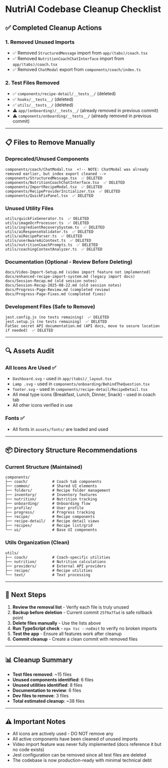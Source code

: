# NutriAI Codebase Cleanup Checklist

## ✅ Completed Cleanup Actions

### 1. Removed Unused Imports
- ✅ Removed `StructuredMessage` import from `app/(tabs)/coach.tsx`
- ✅ Removed `NutritionCoachChatInterface` import from `app/(tabs)/coach.tsx`
- ✅ Removed `ChatModal` export from `components/coach/index.ts`

### 2. Test Files Removed
- ✅ `components/recipe-detail/__tests__/` (deleted)
- ✅ `hooks/__tests__/` (deleted)
- ✅ `utils/__tests__/` (deleted)
- ⚠️ `app/(onboarding)/__tests__/` (already removed in previous commit)
- ⚠️ `components/onboarding/__tests__/` (already removed in previous commit)

---

## 📋 Files to Remove Manually

### Deprecated/Unused Components
```
components/coach/ChatModal.tsx  <!-- NOTE: ChatModal was already removed earlier, but index export cleaned -->
components/StructuredMessage.tsx  ✅ DELETED
components/NutritionCoachChatInterface.tsx  ✅ DELETED
components/ImportRecipeModal.tsx  ✅ DELETED
components/RecipeProviderInitializer.tsx  ✅ DELETED
components/QuickFixPanel.tsx  ✅ DELETED
```

### Unused Utility Files
```
utils/quickFixGenerator.ts  ✅ DELETED
utils/imageOcrProcessor.ts  ✅ DELETED
utils/ingredientRecoverySystem.ts  ✅ DELETED
utils/aiResponseValidator.ts  ✅ DELETED
utils/aiRecipeParser.ts  ✅ DELETED
utils/userAwareAiContext.ts  ✅ DELETED
utils/nutritionCoachPrompts.ts  ✅ DELETED
utils/coachingContextAnalyzer.ts  ✅ DELETED
```

### Documentation (Optional - Review Before Deleting)
```
docs/Video-Import-Setup.md (video import feature not implemented)
docs/enhanced-recipe-import-system.md (legacy import docs)
docs/Session-Recap.md (old session notes)
docs/Session-Recap-2025-08-22.md (old session notes)
docs/Progress-Page-Review.md (completed review)
docs/Progress-Page-Fixes.md (completed fixes)
```

### Development Files (Safe to Remove)
```
jest.config.js (no tests remaining)  ✅ DELETED
jest.setup.js (no tests remaining)  ✅ DELETED
FatSec secret API documentation.md (API docs, move to secure location if needed)  ✅ DELETED
```

---

## 🔍 Assets Audit

### All Icons Are Used ✅
- `Dashboard.svg` - used in `app/(tabs)/_layout.tsx`
- `Lamp .svg` - used in `components/onboarding/BehindTheQuestion.tsx`
- `footer.svg` - used in `components/recipe-detail/RecipeDetail.tsx`
- All meal type icons (Breakfast, Lunch, Dinner, Snack) - used in coach tab
- All other icons verified in use

### Fonts ✅
- All fonts in `assets/fonts/` are loaded and used

---

## 📦 Directory Structure Recommendations

### Current Structure (Maintained)
```
components/
├── coach/           # Coach tab components
├── common/          # Shared UI elements
├── folders/         # Recipe folder management
├── inventory/       # Inventory features
├── nutrition/       # Nutrition tracking
├── onboarding/      # Onboarding flow
├── profile/         # User profile
├── progress/        # Progress tracking
├── recipe/          # Recipe components
├── recipe-detail/   # Recipe detail views
├── recipes/         # Recipe list/grid
└── ui/              # Base UI components
```

### Utils Organization (Clean)
```
utils/
├── coach/           # Coach-specific utilities
├── nutrition/       # Nutrition calculations
├── providers/       # External API providers
├── recipe/          # Recipe utilities
└── text/            # Text processing
```

---

## 🚀 Next Steps

1. **Review the removal list** - Verify each file is truly unused
2. **Backup before deletion** - Current commit `25f9a7fad` is safe rollback point
3. **Delete files manually** - Use the lists above
4. **Run TypeScript check** - `npx tsc --noEmit` to verify no broken imports
5. **Test the app** - Ensure all features work after cleanup
6. **Commit cleanup** - Create a clean commit with removed files

---

## 📊 Cleanup Summary

- **Test files removed**: ~15 files
- **Unused components identified**: 6 files
- **Unused utilities identified**: 8 files
- **Documentation to review**: 6 files
- **Dev files to remove**: 3 files
- **Total estimated cleanup**: ~38 files

---

## ⚠️ Important Notes

- All icons are actively used - DO NOT remove any
- All active components have been cleaned of unused imports
- Video import feature was never fully implemented (docs reference it but no code exists)
- Jest configuration can be removed since all test files are deleted
- The codebase is now production-ready with minimal technical debt
